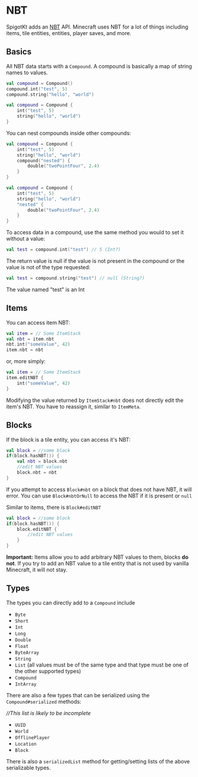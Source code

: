 # NBT

SpigotKt adds an [NBT](https://minecraft.gamepedia.com/NBT_format) API.
Minecraft uses NBT for a lot of things including items, tile entities, entities, player saves, and more.

## Basics

All NBT data starts with a `Compound`. A compound is basically a map of string names to values.

```Kotlin
val compound = Compound()
compound.int("test", 5)
compound.string("hello", "world")
```

```Kotlin
val compound = Compound {
    int("test", 5)
    string("hello", "world")
}
```

You can nest compounds inside other compounds:
```Kotlin
val compound = Compound {
    int("test", 5)
    string("hello", "world")
    compound("nested") {
        double("twoPointFour", 2.4)
    }
}
```

```Kotlin
val compound = Compound {
    int("test", 5)
    string("hello", "world")
    "nested" {
        double("twoPointFour", 2.4)
    }
}
```

To access data in a compound, use the same method you would to set it without a value:
```Kotlin
val test = compound.int("test") // 5 (Int?)
```

The return value is null if the value is not present in the compound or the value is not of the type requested:
```Kotlin
val test = compound.string("test") // null (String?)
```
The value named "test" is an Int

## Items

You can access item NBT:
```Kotlin
val item = // Some ItemStack
val nbt = item.nbt
nbt.int("someValue", 42)
item.nbt = nbt
```

or, more simply:
```Kotlin
val item = // Some ItemStack
item.editNBT {
    int("someValue", 42)
}
```

Modifying the value returned by `ItemStack#nbt` does not directly edit the item's NBT.
You have to reassign it, similar to `ItemMeta`.

## Blocks
If the block is a tile entity, you can access it's NBT:

```Kotlin
val block = //some block
if(block.hasNBT()) {
    val nbt = block.nbt
    //edit NBT values
    block.nbt = nbt
}
```

If you attempt to access `Block#nbt` on a block that does not have NBT, it will error.
You can use `Block#nbtOrNull` to access the NBT if it is present or `null`

Similar to items, there is `Block#editNBT`
```Kotlin
val block = //some block
if(block.hasNBT()) {
    block.editNBT {
        //edit NBT values
    }
}
```

**Important:** Items allow you to add arbitrary NBT values to them, blocks **do not**.
If you try to add an NBT value to a tile entity that is not used by vanilla Minecraft, it will not stay.

## Types

The types you can directly add to a `Compound` include

* `Byte`
* `Short`
* `Int`
* `Long`
* `Double`
* `Float`
* `ByteArray`
* `String`
* `List` (all values must be of the same type and that type must be one of the other supported types)
* `Compound`
* `IntArray`

There are also a few types that can be serialized using the `Compound#serialized` methods:

*//This list is likely to be incomplete*
* `UUID`
* `World`
* `OfflinePlayer`
* `Location`
* `Block`

There is also a `serializedList` method for getting/setting lists of the above serializable types.
